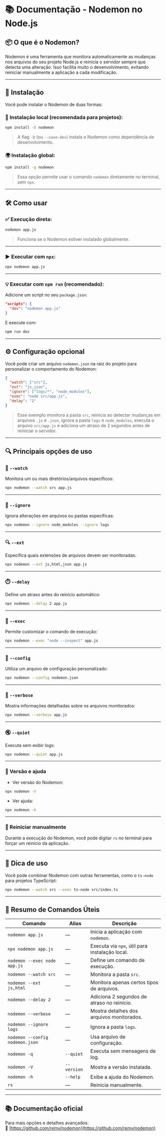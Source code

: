 # 📚 Documentação - Nodemon no Node.js

## 📦 O que é o Nodemon?

Nodemon é uma ferramenta que monitora automaticamente as mudanças nos arquivos do seu projeto Node.js e reinicia o servidor sempre que detecta uma alteração. Isso facilita muito o desenvolvimento, evitando reiniciar manualmente a aplicação a cada modificação.

---

## 🚀 Instalação

Você pode instalar o Nodemon de duas formas:

### 📍 Instalação local (recomendada para projetos):

```bash
npm install -D nodemon
```

> A flag `-D` (ou `--save-dev`) instala o Nodemon como dependência de desenvolvimento.

### 🌍 Instalação global:

```bash
npm install -g nodemon
```

> Essa opção permite usar o comando `nodemon` diretamente no terminal, sem `npx`.

---

## 🛠️ Como usar

### ✅ Execução direta:

```bash
nodemon app.js
```

> Funciona se o Nodemon estiver instalado globalmente.

---

### ▶️ Executar com `npx`:

```bash
npx nodemon app.js
```

---

### 💡 Executar com `npm run` (recomendado):

Adicione um script no seu `package.json`:

```json
"scripts": {
  "dev": "nodemon app.js"
}
```

E execute com:

```bash
npm run dev
```

---

## ⚙️ Configuração opcional

Você pode criar um arquivo `nodemon.json` na raiz do projeto para personalizar o comportamento do Nodemon:

```json
{
  "watch": ["src"],
  "ext": "js,json",
  "ignore": ["logs/*", "node_modules"],
  "exec": "node src/app.js",
  "delay": "2"
}
```

> Esse exemplo monitora a pasta `src`, reinicia ao detectar mudanças em arquivos `.js` e `.json`, ignora a pasta `logs` e `node_modules`, executa o arquivo `src/app.js` e adiciona um atraso de 2 segundos antes de reiniciar o servidor.

---

## 🔍 Principais opções de uso

### 📁 `--watch`

Monitora um ou mais diretórios/arquivos específicos:

```bash
npx nodemon --watch src app.js
```

---

### 🛑 `--ignore`

Ignora alterações em arquivos ou pastas específicas:

```bash
npx nodemon --ignore node_modules --ignore logs
```

---

### 🔍 `--ext`

Especifica quais extensões de arquivos devem ser monitoradas:

```bash
npx nodemon --ext js,html,json app.js
```

---

### ⏱️ `--delay`

Define um atraso antes do reinício automático:

```bash
npx nodemon --delay 2 app.js
```

---

### 🔧 `--exec`

Permite customizar o comando de execução:

```bash
npx nodemon --exec "node --inspect" app.js
```

---

### 📄 `--config`

Utiliza um arquivo de configuração personalizado:

```bash
npx nodemon --config nodemon.json
```

---

### 💬 `--verbose`

Mostra informações detalhadas sobre os arquivos monitorados:

```bash
npx nodemon --verbose app.js
```

---

### 🔇 `--quiet`

Executa sem exibir logs:

```bash
npx nodemon --quiet app.js
```

---

### 📌 Versão e ajuda

- Ver versão do Nodemon:

```bash
npx nodemon -V
```

- Ver ajuda:

```bash
npx nodemon -h
```

---

### 🔁 Reiniciar manualmente

Durante a execução do Nodemon, você pode digitar `rs` no terminal para forçar um reinício da aplicação.

---

## 📎 Dica de uso

Você pode combinar Nodemon com outras ferramentas, como o `ts-node` para projetos TypeScript:

```bash
npx nodemon --watch src --exec ts-node src/index.ts
```

---

## 🧾 Resumo de Comandos Úteis

| Comando | Alias | Descrição |
|--------|--------|-------------|
| `nodemon app.js` | — | Inicia a aplicação com `nodemon`. |
| `npx nodemon app.js` | — | Executa via `npx`, útil para instalação local. |
| `nodemon --exec node app.js` | — | Define um comando de execução. |
| `nodemon --watch src` | — | Monitora a pasta `src`. |
| `nodemon --ext js,html` | — | Monitora apenas certos tipos de arquivos. |
| `nodemon --delay 2` | — | Adiciona 2 segundos de atraso no reinício. |
| `nodemon --verbose` | — | Mostra detalhes dos arquivos monitorados. |
| `nodemon --ignore logs` | — | Ignora a pasta `logs`. |
| `nodemon --config nodemon.json` | — | Usa arquivo de configuração. |
| `nodemon -q` | `--quiet` | Executa sem mensagens de log. |
| `nodemon -V` | `--version` | Mostra a versão instalada. |
| `nodemon -h` | `--help` | Exibe a ajuda do Nodemon. |
| `rs` | — | Reinicia manualmente. |

---

## 📚 Documentação oficial

Para mais opções e detalhes avançados:  
🔗 [https://github.com/remy/nodemon](https://github.com/remy/nodemon)
